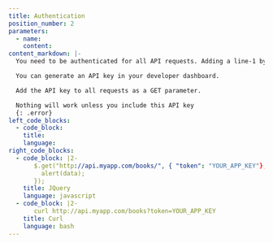 ```yaml
---
title: Authentication
position_number: 2
parameters:
  - name:
    content:
content_markdown: |-
  You need to be authenticated for all API requests. Adding a line-1 by Mithun Prabhakara. Adding-line-2. Adding-line-3. Adding-line-4. Line created after creating   the  branch "Mithun-Created-Branch" in GitHub.

  You can generate an API key in your developer dashboard.

  Add the API key to all requests as a GET parameter.

  Nothing will work unless you include this API key
  {: .error}
left_code_blocks:
  - code_block:
    title:
    language:
right_code_blocks:
  - code_block: |2-
       $.get("http://api.myapp.com/books/", { "token": "YOUR_APP_KEY"}, function(data) {
         alert(data);
       });
    title: JQuery
    language: javascript
  - code_block: |2-
       curl http://api.myapp.com/books?token=YOUR_APP_KEY
    title: Curl
    language: bash
---
```

